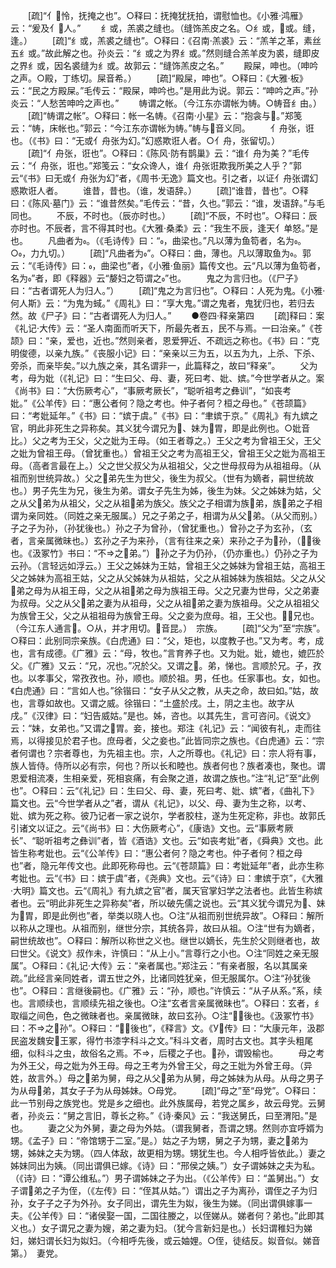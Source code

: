 <!-- { "loadSidebar": true } -->
　　[疏]“亻怜，抚掩之也”。○释曰：抚掩犹抚拍，谓慰恤也。《小雅·鸿雁》云：“爰及亻人。”
　　纟或，羔裘之缝也。（缝饰羔皮之名。○纟或，或。缝，逢。）
　　[疏]“纟或，羔裘之缝也”。○释曰：《召南·羔裘》云：“羔羊之革，素丝五纟或。”故此解之也。孙炎云：“纟或之为界纟或。”然则缝合羔羊皮为裘，缝即皮之界纟或，因名裘缝为纟或。故郭云：“缝饰羔皮之名。”
　　殿屎，呻也。（呻吟之声。○殿，丁练切。屎音希。）
　　[疏]“殿屎，呻也”。○释曰：《大雅·板》云：“民之方殿屎。”毛传云：“殿屎，呻吟也。”是用此为说。郭云：“呻吟之声。”孙炎云：“人愁苦呻吟之声也。”
　　帱谓之帐。（今江东亦谓帐为帱。○帱音纟由。）
　　[疏]“帱谓之帐”。○释曰：帐一名帱。《召南·小星》云：“抱衾与。”郑笺云：“帱，床帐也。”郭云：“今江东亦谓帐为帱。”帱与音义同。
　　亻舟张，诳也。（《书》曰：“无或亻舟张为幻。”幻惑欺诳人者。○亻舟，张留切。）
　　[疏]“亻舟张，诳也”。○释曰：《陈风·防有鹊巢》云：“谁亻舟为美？”毛传云：“亻舟张，诳也。”郑笺云：“女众谗人，谁亻舟张诳欺我所美之人乎？”郭云“《书》曰无或亻舟张为幻”者，《周书·无逸》篇文也。引之者，以证亻舟张谓幻惑欺诳人者。
　　谁昔，昔也。（谁，发语辞。）
　　[疏]“谁昔，昔也”。○释曰：《陈风·墓门》云：“谁昔然矣。”毛传云：“昔，久也。”郭云：“谁，发语辞。”与毛同也。
　　不辰，不时也。（辰亦时也。）
　　[疏]“不辰，不时也”。○释曰：辰亦时也。不辰者，言不得其时也。《大雅·桑柔》云：“我生不辰，逢天亻单怒。”是也。
　　凡曲者为。（《毛诗传》曰：“，曲梁也。”凡以薄为鱼笱者，名为。○，力九切。）
　　[疏]“凡曲者为”。○释曰：曲，薄也。凡以薄取鱼为。郭云：“《毛诗传》曰：，曲梁也”者，《小雅·鱼丽》篇传文也。云“凡以薄为鱼笱者，名为”者，即《释器》云“嫠妇之笱谓之”也。
　　鬼之为言归也。（《尸子》曰：“古者谓死人为归人。”）
　　[疏]“鬼之为言归也”。○释曰：人死为鬼。《小雅·何人斯》云：“为鬼为蜮。”《周礼》曰：“享大鬼。”谓之鬼者，鬼犹归也，若归去然。故《尸子》曰：“古者谓死人为归人。”
　　●卷四·释亲第四
　　[疏]释曰：案《礼记·大传》云：“圣人南面而听天下，所最先者五，民不与焉。一曰治亲。”《苍颉》曰：“亲，爱也，近也。”然则亲者，恩爱狎近、不疏远之称也。《书》曰：“克明俊德，以亲九族。”《丧服小记》曰：“亲亲以三为五，以五为九，上杀、下杀、旁杀，而亲毕矣。”以九族之亲，其名谓非一，此篇释之，故曰“释亲”。
　　父为考，母为妣（《礼记》曰：“生曰父、母、妻，死曰考、妣、嫔。”今世学者从之。案《尚书》曰：“大伤厥考心”，“事厥考厥长”，“聪听祖考之彝训”，“如丧考妣。”《公羊传》曰：“惠公者何？隐之考也。仲子者何？桓之母也。”《苍颉篇》曰：“考妣延年。”《书》曰：“嫔于虞。”《书》曰：“聿嫔于京。”《周礼》有九嫔之官，明此非死生之异称矣。其义犹今谓兄为、妹为胃，即是此例也。○妣音比。）父之考为王父，父之妣为王母。（如王者尊之。）王父之考为曾祖王父，王父之妣为曾祖王母。（曾犹重也。）曾祖王父之考为高祖王父，曾祖王父之妣为高祖王母。（高者言最在上。）父之世父叔父为从祖祖父，父之世母叔母为从祖祖母。（从祖而别世统异故。）父之弟先生为世父，後生为叔父。（世有为嫡者，嗣世统故也。）男子先生为兄，後生为弟。谓女子先生为姊，後生为妹。父之姊妹为姑，父之从父弟为从祖父，父之从祖弟为族父。族父之子相谓为族弟，族弟之子相谓为亲同姓。（同姓之亲无服属。）兄之子弟之子，相谓为从父弟。（从父而别。）子之子为孙，（孙犹後也。）孙之子为曾孙，（曾犹重也。）曾孙之子为玄孙，（玄者，言亲属微昧也。）玄孙之子为来孙，（言有往来之亲）来孙之子为孙，（，後也。《汲冢竹》书曰：“不之弟。”）孙之子为仍孙，（仍亦重也。）仍孙之子为云孙。（言轻远如浮云。）王父之姊妹为王姑，曾祖王父之姊妹为曾祖王姑，高祖王父之姊妹为高祖王姑，父之从父姊妹为从祖姑，父之从祖姊妹为族祖姑。父之从父弟之母为从祖王母，父之从祖弟之母为族祖王母。父之兄妻为世母，父之弟妻为叔母。父之从父弟之妻为从祖母，父之从祖弟之妻为族祖母。父之从祖祖父为族曾王父，父之从祖祖母为族曾王母。父之妾为庶母。祖，王父也。，兄也。（今江东人通言。○从，并才用切。音昆。）　宗族。
　　[疏]“父为”至“宗族”。○释曰：此别同宗亲族。《白虎通》曰：“父，矩也，以度教子也。”又为考。考，成也，言有成德。《广雅》云：“母，牧也。”言育养子也。又为妣。妣，媲也，媲匹於父。《广雅》又云：“兄，况也。”况於父。又谓之。弟，悌也。言顺於兄。子，孜也。以孝事父，常孜孜也。孙，顺也。顺於祖。男，任也。任家事也。女，如也。《白虎通》曰：“言如人也。”徐锴曰：“女子从父之教，从夫之命，故曰如。”姑，故也，言尊如故也。又谓之威。徐锴曰：“土盛於戌。土，阴之主也。故字从戌。”《汉律》曰：“妇告威姑。”是也。姊，咨也。以其先生，言可咨问。《说文》云：“妹，女弟也。”又谓之胃。妾，接也。郑注《礼记》云：“闻彼有礼，走而往焉，以得接见於君子也。庶母者，父之妾也。”此皆同宗之族也。《白虎通》云：“宗者何谓也？宗者尊也，为先祖主也。宗，人之所尊也。《礼记》曰：宗人将有事，族人皆侍。侍所以必有宗，何也？所以长和睦也。族者何也？族者凑也，聚也。谓恩爱相流凑，生相亲爱，死相哀痛，有会聚之道，故谓之族也。”注“礼记”至“此例也”。○释曰：云“《礼记》曰：生曰父、母、妻，死曰考、妣、嫔”者，《曲礼下》篇文也。云“今世学者从之”者，谓从《礼记》，以父、母、妻为生之称，以考、妣、嫔为死之称。彼乃记者一家之说尔，学者胶柱，遂为生死定称，非也。故郭氏引诸文以证之。云“《尚书》曰：大伤厥考心”，《康诰》文也。云“事厥考厥长”、“聪听祖考之彝训”者，皆《酒诰》文也。云“如丧考妣”者，《舜典》文也。此皆生称考妣也。云“《公羊传》曰：“惠公者何？隐之考也。仲子者何？桓之母也”者，隐元年传文也。此即死称母也。云“《苍颉篇》曰：考妣延年”者，此亦生称考妣也。云“《书》曰：嫔于虞”者，《尧典》文也。云“《诗》曰：聿嫔于京”，《大雅·大明》篇文也。云“《周礼》有九嫔之官”者，属天官掌妇学之法者也。此皆生称嫔者也。云“明此非死生之异称矣”者，所以破先儒之说也。云“其义犹今谓兄为、妹为胃，即是此例也”者，举类以晓人也。○注“从祖而别世统异故”。○释曰：解所以称从之理也。从祖而别，继世分宗，其统各异，故曰从祖。○注“世有为嫡者，嗣世统故也”。○释曰：解所以称世之义也。继世以嫡长，先生於父则继者也，故曰世父。《说文》叔作未，许慎曰：“从上小。”言尊行之小也。○注“同姓之亲无服属”。○释曰：《礼记·大传》云：“亲者属也。”郑注云：“有亲者服，名以其属亲疏。”此经言亲同姓者，谓五世之外，比诸同姓犹亲，但无服属尔。○注“孙犹後也”。○释曰：言继後嗣也。《广雅》云：“孙，顺也。”许慎云：“从子从系。”系，续也。言顺续也，言顺续先祖之後也。○注“玄者言亲属微昧也”。○释曰：玄者，纟取缁之间色，色之微昧者也。亲属微昧，故曰玄孙。○注“，後也。《汲冢竹书》曰：不之孙”。○释曰：“，後也”，《释言》文。《У传》曰：“大康元年，汲郡民盗发魏安王冢，得竹书漆字科斗之文。”科斗文者，周时古文也。其字头粗尾细，似科斗之虫，故俗名之焉。不，后稷之子也。孙，谓毁榆也。
　　母之考为外王父，母之妣为外王母。母之王考为外曾王父，母之王妣为外曾王母。（异姓，故言外。）母之弟为舅，母之从父弟为从舅，母之姊妹为从母。从母之男子为从母弟，其女子子为从母姊妹。○母党。
　　[疏]“母之”至“母党”。○释曰：此一节别母之族党也。党是乡之细也。此外族属母，若党之属乡，故云母党。云舅者，孙炎云：“舅之言旧，尊长之称。”《诗·秦风》云：“我送舅氏，曰至渭阳。”是也。
　　妻之父为外舅，妻之母为外姑。（谓我舅者，吾谓之甥。然则亦宜呼婿为甥。《孟子》曰：“帝馆甥于二室。”是。）姑之子为甥，舅之子为甥，妻之弟为甥，姊妹之夫为甥。（四人体敌，故更相为甥。甥犹生也。今人相呼皆依此。）妻之姊妹同出为姨。（同出谓俱已嫁。《诗》曰：“邢侯之姨。”）女子谓姊妹之夫为私。（《诗》曰：“谭公维私。”）男子谓姊妹之子为出。（《公羊传》曰：“盖舅出。”）女子谓弟之子为侄，（《左传》曰：“侄其从姑。”）谓出之子为离孙，谓侄之子为归孙，女子子之子为外孙。女子同出，谓先生为姒，後生为娣。（同出谓俱嫁事一夫。《公羊传》曰：“诸侯娶一国，二国往媵之，以侄娣从。娣者何？弟也。”此即其义也。）女子谓兄之妻为嫂，弟之妻为妇。（犹今言新妇是也。）长妇谓稚妇为娣妇，娣妇谓长妇为姒妇。（今相呼先後，或云妯娌。○侄，徒结反。姒音似。娣音第。）　妻党。
